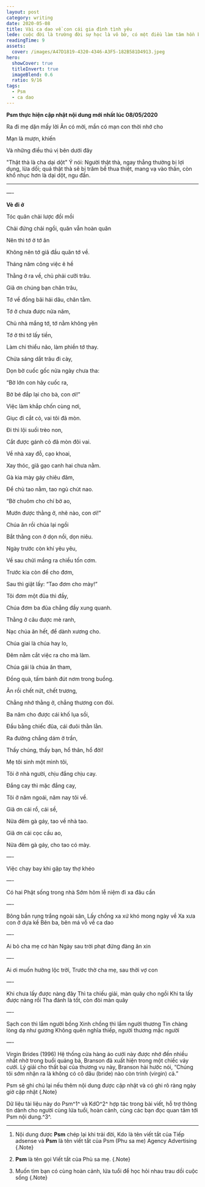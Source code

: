 ```yaml
---
layout: post
category: writing
date: 2020-05-08
title: Vài ca dao về con cái gia đình tình yêu
lede: cuộc đời là trường đời sự học là vô bờ, có một điều làm tâm hồn bạn thanh thản thì đó là điều đáng quý
readingTime: 9
assets:
  cover: /images/A47D1819-4320-4346-A3F5-182B581D4913.jpeg
hero:
  showCover: true
  titleInvert: true
  imageBlend: 0.6
  ratio: 9/16
tags:
  - Psm
  - ca dao
---
```

**Psm thực hiện cập nhật nội dung mới nhất lúc 08/05/2020**

Ra đi mẹ dặn mấy lời
Ăn có mời, mần có mạn con thời nhớ cho

Mạn là mượn, khiến

Và những điều thú vị bên dưới đây

<Media ratio="844/1500" image="/images/A47D1819-4320-4346-A3F5-182B581D4913.jpeg"/>

"Thật thà là cha dại dột"
Ý nói: Người thật thà, ngay thẳng thường bị lợi dụng, lừa dối; quá thật thà sẽ bị trăm bề thua thiệt, mang vạ vào thân, còn khổ nhục hơn là dại dột, ngu đần.

- - -
—-

**Vè đi ở**

Tóc quăn chải lược đồi mồi

Chải đứng chải ngồi, quăn vẫn hoàn quăn

Nên thì tớ ở tớ ăn

Không nên tớ giã đầu quăn tớ về.

Tháng năm công việc ê hề

Thằng ở ra về, chủ phải cưỡi trâu.

Giã ơn chúng bạn chăn trâu,

Tớ về đồng bãi hái dâu, chăn tằm.

Tớ ở chưa được nửa năm,

Chủ nhà mắng tớ, tớ nằm không yên

Tớ ở thì tớ lấy tiền,

Làm chi thiểu não, làm phiền tớ thay.

Chửa sáng dắt trâu đi cày,

Dọn bờ cuốc gốc nửa ngày chưa tha:

“Bờ lớn con hãy cuốc ra,

Bờ bé đắp lại cho bà, con ơi!”

Việc làm khắp chốn cùng nơi,

Giục đi cắt cỏ, vai tôi đã mòn.

Đi thì lội suối trèo non,

Cắt được gánh cỏ đã mòn đôi vai.

Về nhà xay đỗ, cạo khoai,

Xay thóc, giã gạo canh hai chưa nằm.

Gà kia mày gáy chiêu đăm,

Để chủ tao nằm, tao ngủ chút nao.

“Bờ chuôm cho chí bờ ao,

Mướn được thằng ở, nhẽ nào, con ơi!”

Chúa ăn rồi chúa lại ngồi

Bắt thằng con ở dọn nồi, dọn niêu.

Ngày trước còn khí yêu yêu,

Về sau chửi mắng ra chiều tốn cơm.

Trước kia còn để cho đơm,

Sau thì giật lấy: “Tao đơm cho mày!”

Tôi đơm một đũa thì đầy,

Chúa đơm ba đũa chẳng đầy xung quanh.

Thằng ở câu được mè ranh,

Nạc chúa ăn hết, để dành xương cho.

Chúa giai là chúa hay lo,

Đêm nằm cắt việc ra cho mà làm.

Chúa gái là chúa ăn tham,

Đồng quà, tấm bánh đút nơm trong buồng.

Ăn rồi chết nứt, chết trương,

Chẳng nhớ thằng ở, chẳng thương con đòi.

Ba năm cho được cái khố lụa sồi,

Đầu bằng chiếc đũa, cái đuôi thằn lằn.

Ra đường chẳng dám ở trần,

Thấy chúng, thấy bạn, hổ thân, hổ đời!

Mẹ tôi sinh một mình tôi,

Tôi ở nhà người, chịu đắng chịu cay.

Đắng cay thì mặc đắng cay,

Tôi ở năm ngoái, năm nay tôi về.

Giã ơn cái rổ, cái sề,

Nửa đêm gà gáy, tao về nhà tao.

Giã ơn cái cọc cầu ao,

Nửa đêm gà gáy, cho tao có mày.

—-

Việc chạy bay khi gặp tay thợ khéo

—-

Có hai Phật sống trong nhà
Sớm hôm lễ niệm đi xa đâu cần

—-

Bông bần rụng trắng ngoài sân,
Lấy chồng xa xứ khó mong ngày về
Xa xưa con ở dựa kề
Bên ba, bên má vỗ về ca dao

—-

Ai bỏ cha mẹ cơ hàn
Ngày sau trời phạt đứng đàng ăn xin

—-

Ai ơi muốn hưởng lộc trời,
Trước thờ cha mẹ, sau thời vợ con

—-

Khi chưa lấy được nàng đây
Thì ta chiếu giải, màn quây cho ngồi
Khi ta lấy được nàng rồi
Tha đánh là tốt, còn đòi màn quây

—-

Sạch con thì lắm người bồng
Xinh chồng thì lắm người thương
Tin chàng lòng dạ như gương
Không quên nghĩa thiếp, người thương mặc người

—-

Virgin Brides (1996)
Hệ thống cửa hàng áo cưới này được nhớ đến nhiều nhất nhờ trong buổi quảng bá, Branson đã xuất hiện trong một chiếc váy cưới. Lý giải cho thất bại của thương vụ này, Branson hài hước nói, “Chúng tôi sớm nhận ra là không có cô dâu (bride) nào còn trinh (virgin) cả.”


Psm sẽ ghi chú lại nếu thêm nội dung được cập nhật và có ghi rõ ràng ngày giờ cập nhật {.Note}

Dữ liệu tài liệu này do Psm^1^ và KdO^2^ hợp tác trong bài viết, hỗ trợ thông tin dành cho người cùng lứa tuổi, hoàn cảnh, cùng các bạn đọc quan tâm tới Psm nội dung.^3^.

---

1. Nội dung được **Psm** chép lại khi trải đời, Kdo là tên viết tắt của Tiếp adsense và **Psm** là tên viết tắt của Psm (Phu sa me) Agency Advertising {.Note}

2. **Psm** là tên gọi Viết tắt của Phù sa mẹ. {.Note}

3. Muốn tìm bạn có cùng hoàn cảnh, lứa tuổi để học hỏi nhau trau dồi cuộc sống {.Note}

<script>
import Media from "../../src/components/Media";

export default {
  components: { Media }
}
</script>
